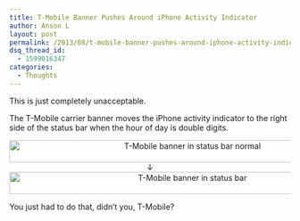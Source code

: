 ```yaml
---
title: T-Mobile Banner Pushes Around iPhone Activity Indicator
author: Anson L
layout: post
permalink: /2013/08/t-mobile-banner-pushes-around-iphone-activity-indicator
dsq_thread_id:
  - 1599016347
categories:
  - Thoughts
---
```

This is just completely unacceptable.

The T-Mobile carrier banner moves the iPhone activity indicator to the right side of the status bar when the hour of day is double digits.

<p style="text-align: center;">
  <a href="https://ansonliu.com/wp-content/uploads/2013/08/tmobile-status-bar-normal.jpg"><img alt="T-Mobile banner in status bar normal" src="https://ansonliu.com/wp-content/uploads/2013/08/tmobile-status-bar-normal.jpg" width="640" height="40" /></a>↓<a href="https://ansonliu.com/wp-content/uploads/2013/08/tmobile-status-bar.jpg"><img class="alignnone size-full wp-image-2699" alt="T-Mobile banner in status bar" src="https://ansonliu.com/wp-content/uploads/2013/08/tmobile-status-bar.jpg" width="640" height="40" /></a>
</p>

You just had to do that, didn&#8217;t you, T-Mobile?